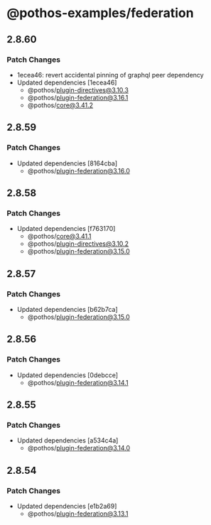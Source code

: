 # @pothos-examples/federation

## 2.8.60

### Patch Changes

- 1ecea46: revert accidental pinning of graphql peer dependency
- Updated dependencies [1ecea46]
  - @pothos/plugin-directives@3.10.3
  - @pothos/plugin-federation@3.16.1
  - @pothos/core@3.41.2

## 2.8.59

### Patch Changes

- Updated dependencies [8164cba]
  - @pothos/plugin-federation@3.16.0

## 2.8.58

### Patch Changes

- Updated dependencies [f763170]
  - @pothos/core@3.41.1
  - @pothos/plugin-directives@3.10.2
  - @pothos/plugin-federation@3.15.0

## 2.8.57

### Patch Changes

- Updated dependencies [b62b7ca]
  - @pothos/plugin-federation@3.15.0

## 2.8.56

### Patch Changes

- Updated dependencies [0debcce]
  - @pothos/plugin-federation@3.14.1

## 2.8.55

### Patch Changes

- Updated dependencies [a534c4a]
  - @pothos/plugin-federation@3.14.0

## 2.8.54

### Patch Changes

- Updated dependencies [e1b2a69]
  - @pothos/plugin-federation@3.13.1

